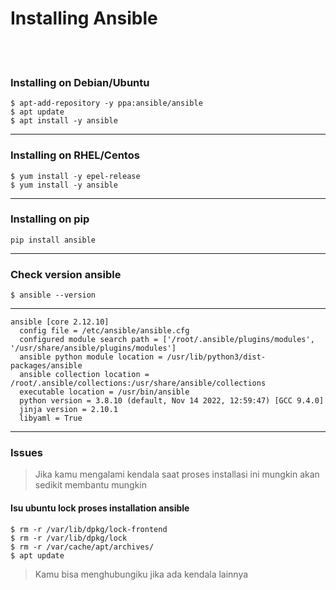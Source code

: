 # Installing Ansible
<br><br>
### Installing on Debian/Ubuntu
```
$ apt-add-repository -y ppa:ansible/ansible
$ apt update
$ apt install -y ansible
```
---
### Installing on RHEL/Centos
```
$ yum install -y epel-release
$ yum install -y ansible
```
---
### Installing on pip
```
pip install ansible
```
---
### Check version ansible
```
$ ansible --version
```
---
```
ansible [core 2.12.10]
  config file = /etc/ansible/ansible.cfg
  configured module search path = ['/root/.ansible/plugins/modules', '/usr/share/ansible/plugins/modules']
  ansible python module location = /usr/lib/python3/dist-packages/ansible
  ansible collection location = /root/.ansible/collections:/usr/share/ansible/collections
  executable location = /usr/bin/ansible
  python version = 3.8.10 (default, Nov 14 2022, 12:59:47) [GCC 9.4.0]
  jinja version = 2.10.1
  libyaml = True
```
---
### Issues
> Jika kamu mengalami kendala saat proses installasi ini mungkin akan sedikit membantu mungkin
#### Isu ubuntu lock proses installation ansible
```
$ rm -r /var/lib/dpkg/lock-frontend
$ rm -r /var/lib/dpkg/lock
$ rm -r /var/cache/apt/archives/
$ apt update
```

> Kamu bisa menghubungiku jika ada kendala lainnya

